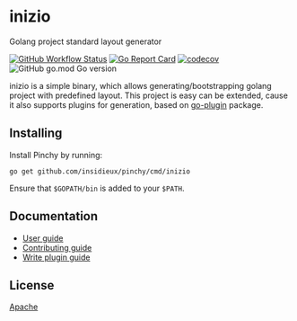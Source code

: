 # inizio

Golang project standard layout generator

[![GitHub Workflow Status](https://github.com/insidieux/inizio/workflows/Push/badge.svg)](https://github.com/insidieux/inizio/actions/workflows/push.yml?query=branch%3Amaster+event%3Apush)
[![Go Report Card](https://goreportcard.com/badge/github.com/insidieux/inizio)](https://goreportcard.com/report/github.com/insidieux/inizio)
[![codecov](https://codecov.io/gh/insidieux/inizio/branch/master/graph/badge.svg?token=BI6HEMPLB1)](https://codecov.io/gh/insidieux/inizio/branch/master)
![GitHub go.mod Go version](https://img.shields.io/github/go-mod/go-version/insidieux/inizio)

inizio is a simple binary, which allows generating/bootstrapping golang project with predefined layout. 
This project is easy can be extended, cause it also supports plugins for generation, based on [go-plugin](https://github.com/hashicorp/go-plugin) package. 

## Installing

Install Pinchy by running:

```shell
go get github.com/insidieux/pinchy/cmd/inizio
```

Ensure that `$GOPATH/bin` is added to your `$PATH`.

## Documentation

- [User guide][]
- [Contributing guide][]
- [Write plugin guide][]

[User guide]: ./docs/user-guide.md
[Contributing guide]: ./docs/contributing.md
[Write plugin guide]: ./docs/write-plugin-guide.md


## License

[Apache][]

[Apache]: ./LICENSE
